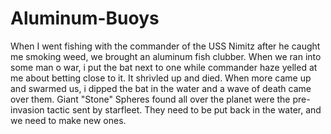 # Aluminum-Buoys
When I went fishing with the commander of the USS Nimitz after he caught me smoking weed, we brought an aluminum fish clubber. When we ran into some man o war, i put the bat next to one while commander haze yelled at me about betting close to it. It shrivled up and died. When more came up and swarmed us, i dipped the bat in the water and a wave of death came over them. Giant "Stone" Spheres found all over the planet were the pre-invasion tactic sent by starfleet. They need to be put back in the water, and we need to make new ones.
